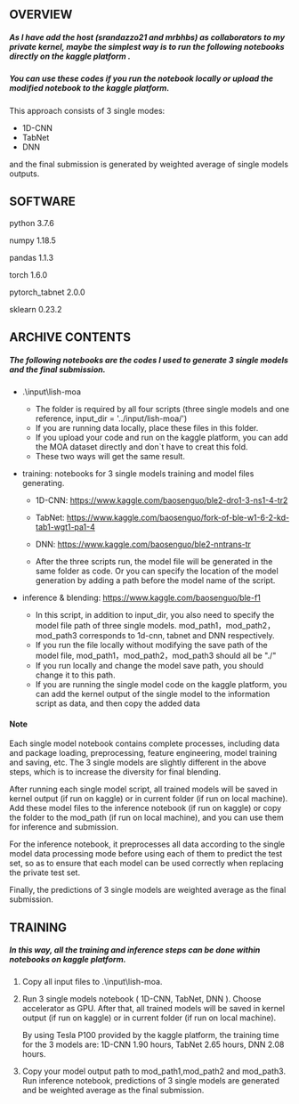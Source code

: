 

## OVERVIEW

##### As I have add the host (srandazzo21 and mrbhbs) as collaborators to my private kernel,  maybe the simplest way is to run the following notebooks directly on the kaggle platform .

##### You can use these codes if you run the notebook locally or upload the modified notebook to the kaggle platform.

This approach consists of 3 single modes:

- 1D-CNN
- TabNet
- DNN

and the final submission is generated by weighted average of single models outputs.

## SOFTWARE

python 3.7.6

numpy 1.18.5

pandas 1.1.3

torch 1.6.0

pytorch_tabnet 2.0.0

sklearn 0.23.2


## ARCHIVE CONTENTS

##### The following notebooks are the codes I used to generate 3 single models and the final submission. 

- .\input\lish-moa
  - The folder is required by all four scripts (three single models and one reference, input_dir = '../input/lish-moa/')
  - If you are running data locally, place these files in this folder.
  -  If you upload your code and run on the kaggle platform, you can add the MOA dataset directly and don`t have to creat this fold. 
  -  These two ways will get the same result.

- training: notebooks for 3 single models training and model files generating.

  - 1D-CNN: https://www.kaggle.com/baosenguo/ble2-dro1-3-ns1-4-tr2
  - TabNet: https://www.kaggle.com/baosenguo/fork-of-ble-w1-6-2-kd-tab1-wgt1-pa1-4
  - DNN: https://www.kaggle.com/baosenguo/ble2-nntrans-tr

  - After the three scripts run, the model file will be generated in the same folder as code. Or you can specify the location of the model generation by adding a path before the model name of the script. 

- inference & blending: https://www.kaggle.com/baosenguo/ble-f1

  - In this script, in addition to input_dir, you also need to specify the model file path of three single models. mod_path1，mod_path2，mod_path3 corresponds to 1d-cnn, tabnet and DNN respectively.
  - If you run the file locally without modifying the save path of the model file, mod_path1，mod_path2，mod_path3 should all be "./"
  - If you run locally and change the model save path, you should change it to this path.
  - If you are running the single model code on the kaggle platform, you can add the kernel output of the single model to the information script as data, and then copy the added data

#### Note

Each single model notebook contains complete processes, including data and package loading,  preprocessing, feature engineering, model training and saving, etc. The 3 single models are slightly different in the above steps, which is to increase the diversity for final blending.

After running each single model script, all trained models will be saved in kernel output (if run on kaggle) or in current folder (if run on local machine).  Add these model files to the inference notebook (if run on kaggle) or copy the folder to the mod_path (if run on local machine), and you can use them for inference and submission.

For the inference notebook, it preprocesses all data according to the single model data processing mode before using each of them to predict the test set, so as to ensure that each model can be used correctly when replacing the private test set.

Finally, the predictions of 3 single models are weighted average as the final submission. 

## TRAINING
##### In this way, all the training and inference steps can be done within notebooks on kaggle platform.

1. Copy all input files to .\input\lish-moa.

2. Run 3 single models notebook ( 1D-CNN, TabNet, DNN ). Choose accelerator as GPU.  After that, all trained models will be saved in kernel output (if run on kaggle) or in current folder (if run on local machine).

    By using Tesla P100 provided by the kaggle platform, the training time for the 3 models are: 1D-CNN 1.90 hours, TabNet 2.65 hours, DNN 2.08 hours.

3. Copy your model output path to mod_path1,mod_path2 and mod_path3. Run inference notebook, predictions of 3 single models are generated and be weighted average as the final submission. 







